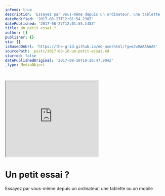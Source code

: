 ```yaml
---
inFeed: true
description: 'Essayez par vous-même depuis un ordinateur, une tablette ou un mobile'
dateModified: '2017-08-27T12:01:54.230Z'
datePublished: '2017-08-27T12:01:55.145Z'
title: Un petit essai ?
author: []
publisher: {}
via: {}
isBasedOnUrl: 'https://the-grid.github.io/ed-userhtml/?g=eJwDAAAAAAE'
sourcePath: _posts/2017-08-10-un-petit-essai.md
starred: false
datePublishedOriginal: '2017-08-10T19:26:47.904Z'
_type: MediaObject

---
```

<iframe src="https://the-grid.github.io/ed-userhtml/?g=eJyVkTFv2zAQhXf9igOX2IAi1UZdOaptIAU6dOjSoUOXgCJPFhuKJHgnGa6R_14qSuqhWbIR7x7f-47cWeMeIaLdC-KzReoQWUAXsd2LjjlQXZaSCJlulXbFH3M8oi-U78txfUssG4vlq0gkoDxkO1LRBAaK6t0Zv0kcduUc8C_pMMoIs-FBhgB7cHiCX8_CfTDFz3VxH4I1SrLxbnFh_4iuFnG1QV1V7V2lP6ntarOuPrZVc4fb7Vo2200jcjhhE1k9EEeUvXHHGjgO-LT8_D8DQHZFKFKNSHf0OYW0g1PPxUu4ZBNqROWjxvgW6I-X2eKCFnt0XIP2aphOxRH56yx-OX_TU8HsFctcMkeq4cJdmtdw890400triG_yiBS8IzNiPdHnzrdWUjfvkktr_WkI1ktdt9IS5mT6wUrGFwObHq3pTSJZfXhKu2evvYVMe43JuUjiNLi-SrbTZgSj91fI9G9JO_wFHQrQAQ" height="244" style=""></iframe>

# **Un petit essai ?**

Essayez par vous-même depuis un ordinateur, une tablette ou un mobile